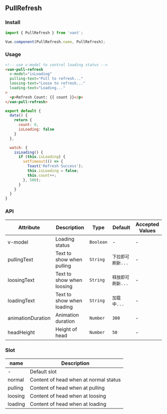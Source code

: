 ## PullRefresh

### Install
``` javascript
import { PullRefresh } from 'vant';

Vue.component(PullRefresh.name, PullRefresh);
```

### Usage

```html
<!-- use v-model to control loading status -->
<van-pull-refresh
  v-model="isLoading"
  pulling-text="Pull to refresh..."
  loosing-text="Loose to refresh..."
  loading-text="Loading..."
>
  <p>Refresh Count: {{ count }}</p>
</van-pull-refresh>
```

```javascript
export default {
  data() {
    return {
      count: 0,
      isLoading: false
    }
  },

  watch: {
    isLoading() {
      if (this.isLoading) {
        setTimeout(() => {
          Toast('Refresh Success');
          this.isLoading = false;
          this.count++;
        }, 500);
      }
    }
  }
}
```

### API

| Attribute | Description | Type | Default | Accepted Values |
|-----------|-----------|-----------|-------------|-------------|
| v-model | Loading status | `Boolean` | - | - |
| pullingText | Text to show when pulling | `String` | `下拉即可刷新...` | - |
| loosingText | Text to show when loosing | `String` | `释放即可刷新...` | - |
| loadingText | Text to show when loading | `String` | `加载中...` | - |
| animationDuration | Animation duration | `Number` | `300` | - |
| headHeight | Height of head | `Number` | `50` | - |

### Slot

| name | Description |
|-----------|-----------|
| - | Default slot |
| normal | Content of head when at normal status |
| pulling | Content of head when at pulling |
| loosing | Content of head when at loosing |
| loading | Content of head when at loading |
